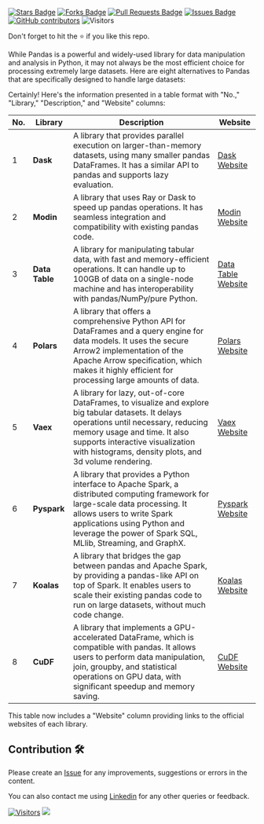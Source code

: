 <a href="https://github.com/drshahizan/Python-big-data/stargazers"><img src="https://img.shields.io/github/stars/drshahizan/Python-big-data" alt="Stars Badge"/></a>
<a href="https://github.com/drshahizan/Python-big-data/network/members"><img src="https://img.shields.io/github/forks/drshahizan/Python-big-data" alt="Forks Badge"/></a>
<a href="https://github.com/drshahizan/Python-big-data/pulls"><img src="https://img.shields.io/github/issues-pr/drshahizan/Python-big-data" alt="Pull Requests Badge"/></a>
<a href="https://github.com/drshahizan/Python-big-data/issues"><img src="https://img.shields.io/github/issues/drshahizan/Python-big-data" alt="Issues Badge"/></a>
<a href="https://github.com/drshahizan/Python-big-data/graphs/contributors"><img alt="GitHub contributors" src="https://img.shields.io/github/contributors/drshahizan/Python-big-data?color=2b9348"></a>
![Visitors](https://api.visitorbadge.io/api/visitors?path=https%3A%2F%2Fgithub.com%2Fdrshahizan%2FPython-big-data&labelColor=%23d9e3f0&countColor=%23697689&style=flat)

Don't forget to hit the :star: if you like this repo.

While Pandas is a powerful and widely-used library for data manipulation and analysis in Python, it may not always be the most efficient choice for processing extremely large datasets. Here are eight alternatives to Pandas that are specifically designed to handle large datasets:

Certainly! Here's the information presented in a table format with "No.," "Library," "Description," and "Website" columns:

| No. | Library         | Description | Website |
|-----|-----------------|---------------------------------------------------------------------------------------------------------------------------------------------------------------------------------------------------------------------------------------------------------------------------------------------------------------------------------|-----------------------------------------------------|
| 1   | **Dask**         | A library that provides parallel execution on larger-than-memory datasets, using many smaller pandas DataFrames. It has a similar API to pandas and supports lazy evaluation.                                                                                                                                                   | [Dask Website](https://dask.org/)                    |
| 2   | **Modin**        | A library that uses Ray or Dask to speed up pandas operations. It has seamless integration and compatibility with existing pandas code.                                                                                                                                                                                           | [Modin Website](https://modin.readthedocs.io/)       |
| 3   | **Data Table**   | A library for manipulating tabular data, with fast and memory-efficient operations. It can handle up to 100GB of data on a single-node machine and has interoperability with pandas/NumPy/pure Python.                                                                                                                          | [Data Table Website](https://datatable.readthedocs.io/) |
| 4   | **Polars**       | A library that offers a comprehensive Python API for DataFrames and a query engine for data models. It uses the secure Arrow2 implementation of the Apache Arrow specification, which makes it highly efficient for processing large amounts of data.                                                                          | [Polars Website](https://github.com/pola-rs/polars)   |
| 5   | **Vaex**         | A library for lazy, out-of-core DataFrames, to visualize and explore big tabular datasets. It delays operations until necessary, reducing memory usage and time. It also supports interactive visualization with histograms, density plots, and 3d volume rendering.                                                               | [Vaex Website](https://vaex.io/)                     |
| 6   | **Pyspark**      | A library that provides a Python interface to Apache Spark, a distributed computing framework for large-scale data processing. It allows users to write Spark applications using Python and leverage the power of Spark SQL, MLlib, Streaming, and GraphX.                                                                       | [Pyspark Website](https://spark.apache.org/pyspark/) |
| 7   | **Koalas**       | A library that bridges the gap between pandas and Apache Spark, by providing a pandas-like API on top of Spark. It enables users to scale their existing pandas code to run on large datasets, without much code change.                                                                                                     | [Koalas Website](https://koalas.readthedocs.io/)     |
| 8   | **CuDF**         | A library that implements a GPU-accelerated DataFrame, which is compatible with pandas. It allows users to perform data manipulation, join, groupby, and statistical operations on GPU data, with significant speedup and memory saving.                                                                                    | [CuDF Website](https://github.com/rapidsai/cudf)     |

This table now includes a "Website" column providing links to the official websites of each library.

## Contribution 🛠️
Please create an [Issue](https://github.com/drshahizan/Python_EDA/issues) for any improvements, suggestions or errors in the content.

You can also contact me using [Linkedin](https://www.linkedin.com/in/drshahizan/) for any other queries or feedback.

[![Visitors](https://api.visitorbadge.io/api/visitors?path=https%3A%2F%2Fgithub.com%2Fdrshahizan&labelColor=%23697689&countColor=%23555555&style=plastic)](https://visitorbadge.io/status?path=https%3A%2F%2Fgithub.com%2Fdrshahizan)
![](https://hit.yhype.me/github/profile?user_id=81284918)
